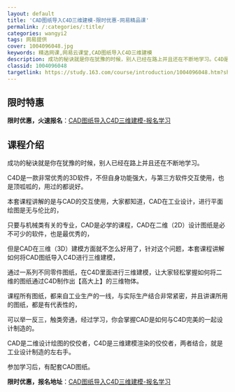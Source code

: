 ```yaml
---
layout: default
title: 'CAD图纸导入C4D三维建模-限时优惠-网易精品课'
permalink: /:categories/:title/
categories: wangyi2
tags: 网易提供
cover: 1004096048.jpg
keywords: 精选网课,网易云课堂,CAD图纸导入C4D三维建模
description: 成功的秘诀就是你在犹豫的时候，别人已经在路上并且还在不断地学习。C4D是一款非常优秀的3D软件，不但自身功能强大，与第三
classid: 1004096048
targetlink: https://study.163.com/course/introduction/1004096048.htm?share=1&shareId=1025206652&utm_campaign=share&utm_medium=iphoneShare&utm_source=&utm_u=1025206652
---
```


## 限时特惠

**限时优惠，火速报名**：[CAD图纸导入C4D三维建模-报名学习](https://study.163.com/course/introduction/1004096048.htm?share=1&shareId=1025206652&utm_campaign=share&utm_medium=iphoneShare&utm_source=&utm_u=1025206652)

## 课程介绍

成功的秘诀就是你在犹豫的时候，别人已经在路上并且还在不断地学习。



C4D是一款非常优秀的3D软件，不但自身功能强大，与第三方软件交互使用，也是顶呱呱的，用过的都说好。

本套课程讲解的是与CAD的交互使用，大家都知道，CAD在工业设计，进行平面绘图是无与伦比的，

只要与机械类有关的专业，CAD是必学的课程，CAD在二维（2D）设计图纸是必不可少的软件，也是最优秀的，

但是CAD在三维（3D）建模方面就不怎么好用了，针对这个问题，本套课程讲解如何将CAD图纸导入C4D进行三维建模，

通过一系列不同零件图纸，在C4D里面进行三维建模，让大家轻松掌握如何将二维的图纸通过C4D制作出【高大上】的三维物体。

课程所有图纸，都来自工业生产的一线，与实际生产结合非常紧密，并且讲课所用的图纸，都是有代表性的，

可以举一反三，触类旁通，经过学习，你会掌握CAD是如何与C4D完美的一起设计制造的。

CAD是二维设计绘图的佼佼者，C4D是三维建模渲染的佼佼者，两者结合，就是工业设计制造的左右手。

参加学习后，有配套CAD图纸。

**限时优惠，报名地址**：[CAD图纸导入C4D三维建模-报名学习](https://study.163.com/course/introduction/1004096048.htm?share=1&shareId=1025206652&utm_campaign=share&utm_medium=iphoneShare&utm_source=&utm_u=1025206652)

